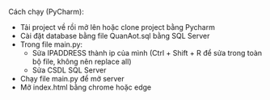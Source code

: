 Cách chạy (PyCharm):
- Tải project về rồi mở lên hoặc clone project bằng Pycharm
- Cài đặt database bằng file QuanAot.sql bằng SQL Server
- Trong file main.py:
  + Sửa IPADDRESS thành ip của mình (Ctrl + Shift + R để sửa trong toàn bộ file, không nên replace all)
  + Sửa CSDL SQL Server
- Chạy file main.py để mở server
- Mở index.html bằng chrome hoặc edge  
